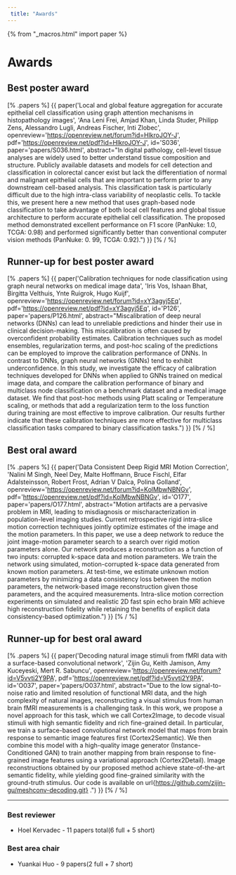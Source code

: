 ```yaml
---
 title: "Awards"
---
```

 
{% from "_macros.html" import paper %}

# Awards

## Best poster award

[% .papers %]
{{ paper('Local and global feature aggregation for accurate epithelial cell classification using graph attention mechanisms in histopathology images',
         'Ana Leni Frei, Amjad Khan, Linda Studer, Philipp Zens, Alessandro Lugli, Andreas Fischer, Inti Zlobec',
         openreview='https://openreview.net/forum?id=HlkroJOY-J',
         pdf='https://openreview.net/pdf?id=HlkroJOY-J',
         id='S036',
         paper='papers/S036.html',
         abstract="In digital pathology, cell-level tissue analyses are widely used to better understand tissue composition and structure. Publicly available datasets and models for cell detection and classification in colorectal cancer exist but lack the differentiation of normal and malignant epithelial cells that are important to perform prior to any downstream cell-based analysis. This classification task is particularly difficult due to the high intra-class variability of neoplastic cells. To tackle this, we present here a new method that uses graph-based node classification to take advantage of both local cell features and global tissue architecture to perform accurate epithelial cell classification. The proposed method  demonstrated excellent performance on F1 score (PanNuke: 1.0, TCGA: 0.98) and performed significantly better than conventional computer vision methods (PanNuke: 0. 99, TCGA: 0.92).")
}}
[% / %]

## Runner-up for best poster award


[% .papers %]
{{ paper('Calibration techniques for node classification using graph neural networks on medical image data',
         'Iris Vos, Ishaan Bhat, Birgitta Velthuis, Ynte Ruigrok, Hugo Kuijf',
         openreview='https://openreview.net/forum?id=xY3agyj5Eq',
         pdf='https://openreview.net/pdf?id=xY3agyj5Eq',
         id='P126',
         paper='papers/P126.html',
         abstract="Miscalibration of deep neural networks (DNNs) can lead to unreliable predictions and hinder their use in clinical decision-making. This miscalibration is  often caused by overconfident probability estimates. Calibration techniques such as   model ensembles, regularization terms, and post-hoc scaling of the predictions can be employed to improve the calibration performance of DNNs. In contrast to DNNs, graph neural networks (GNNs) tend to exhibit underconfidence. In this study, we investigate the efficacy of calibration techniques developed for DNNs when applied to GNNs trained on medical image data, and compare the calibration performance of binary and multiclass node classification on a benchmark dataset and a medical image dataset. We find that post-hoc methods using Platt scaling or Temperature scaling, or methods that add a regularization term to the loss function during training are most effective to improve calibration. Our results further indicate that these calibration techniques are more effective for multiclass classification tasks compared to binary classification tasks.")
}}
[% / %]

## Best oral award


[% .papers %]
{{ paper('Data Consistent Deep Rigid MRI Motion Correction',
         'Nalini M Singh, Neel Dey, Malte Hoffmann, Bruce Fischl, Elfar Adalsteinsson, Robert Frost, Adrian V Dalca, Polina Golland',
         openreview='https://openreview.net/forum?id=KolMbwNBNGv',
         pdf='https://openreview.net/pdf?id=KolMbwNBNGv',
         id='O177',
         paper='papers/O177.html',
         abstract="Motion artifacts are a pervasive problem in MRI, leading to misdiagnosis or mischaracterization in population-level imaging studies. Current retrospective rigid intra-slice motion correction techniques jointly optimize estimates of the image and the motion parameters. In this paper, we use a deep network to reduce the joint image-motion parameter search to a search over rigid motion parameters alone. Our network produces a reconstruction as a function of two inputs: corrupted k-space data and motion parameters. We train the network using simulated, motion-corrupted k-space data generated from known motion parameters. At test-time, we estimate unknown motion parameters by minimizing a data consistency loss between the motion parameters, the network-based image reconstruction given those parameters, and the acquired measurements. Intra-slice motion correction experiments on simulated and realistic 2D fast spin echo brain MRI achieve high reconstruction fidelity while retaining the benefits of explicit data consistency-based optimization.")
}}
[% / %]


## Runner-up for best oral award


[% .papers %]
{{ paper('Decoding natural image stimuli from fMRI data with a surface-based convolutional network',
         'Zijin Gu, Keith Jamison, Amy Kuceyeski, Mert R. Sabuncu',
         openreview='https://openreview.net/forum?id=V5vvti2Y9PA',
         pdf='https://openreview.net/pdf?id=V5vvti2Y9PA',
         id='O037',
         paper='papers/O037.html',
         abstract="Due to the low signal-to-noise ratio and limited resolution of functional MRI data, and the high complexity of natural images, reconstructing a visual stimulus from human brain fMRI measurements is a challenging task. In this work, we propose a novel approach for this task, which we call Cortex2Image, to decode visual stimuli with high semantic fidelity and rich fine-grained detail. In particular, we train a surface-based convolutional network model that maps from brain response to semantic image features first (Cortex2Semantic). We then combine this model with a high-quality image generator (Instance-Conditioned GAN) to train another mapping from brain response to fine-grained image features using a variational approach (Cortex2Detail). Image reconstructions obtained by our proposed method achieve state-of-the-art semantic fidelity, while yielding good fine-grained similarity with the ground-truth stimulus. Our code is available on url{https://github.com/zijin-gu/meshconv-decoding.git} .") 
}}
[% / %]


---


### Best reviewer

* Hoel Kervadec - 11 papers total(6 full + 5 short)

### Best area chair

* Yuankai Huo - 9 papers(2 full + 7 short)

